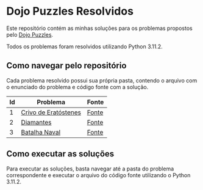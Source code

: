 # Dojo Puzzles Resolvidos

Este repositório contém as minhas soluções para os problemas propostos pelo [Dojo Puzzles](http://dojopuzzles.com/). 

Todos os problemas foram resolvidos utilizando Python 3.11.2.

## Como navegar pelo repositório

Cada problema resolvido possui sua própria pasta, contendo o arquivo com o enunciado do problema e código fonte com a solução. 


| Id | Problema | Fonte |
|------|-------|--------|
| 1  | [Crivo de Eratóstenes](https://github.com/Lia-Pires/dojo-puzzles/blob/main/Dojo_puzzles/crivo-eratostenes/crivo_eratostenes.py)    | [Fonte](https://dojopuzzles.com/problems/crivo-de-eratostenes/) |
| 2 | [Diamantes](https://github.com/Lia-Pires/dojo-puzzles/tree/main/Dojo_puzzles/diamantes) |   [Fonte](https://dojopuzzles.com/problems/diamantes/) |
| 3 | [Batalha Naval](https://github.com/Lia-Pires/dojo-puzzles) |  [Fonte](https://dojopuzzles.com/problems/batalha-naval/) |


## Como executar as soluções

Para executar as soluções, basta navegar até a pasta do problema correspondente e executar o arquivo do código fonte utilizando o Python 3.11.2. 

